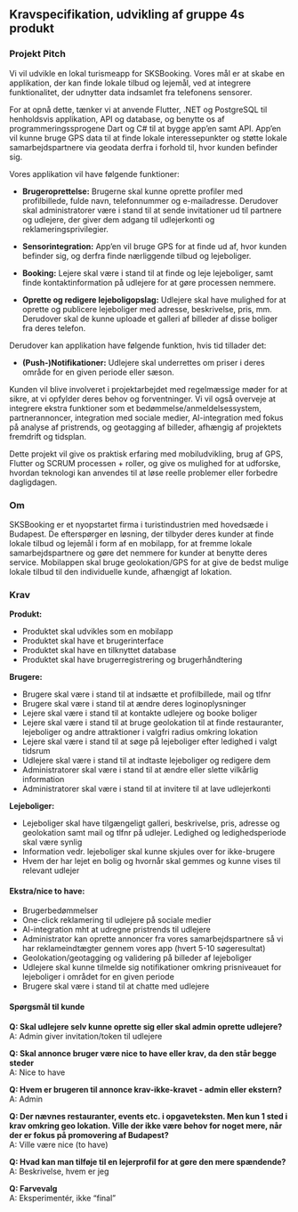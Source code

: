 ## Kravspecifikation, udvikling af gruppe 4s produkt

### Projekt Pitch

Vi vil udvikle en lokal turismeapp for SKSBooking. Vores mål er at skabe en applikation, der kan finde lokale tilbud og lejemål, ved at integrere funktionalitet, der udnytter data indsamlet fra telefonens sensorer.

For at opnå dette, tænker vi at anvende Flutter, .NET og PostgreSQL til henholdsvis applikation, API og database, og benytte os af programmeringssprogene Dart og C\# til at bygge app’en samt API. App’en vil kunne bruge GPS data til at finde lokale interessepunkter og støtte lokale samarbejdspartnere via geodata derfra i forhold til, hvor kunden befinder sig.

Vores applikation vil have følgende funktioner:

* **Brugeroprettelse:** Brugerne skal kunne oprette profiler med profilbillede, fulde navn, telefonnummer og e-mailadresse. Derudover skal administratorer være i stand til at sende invitationer ud til partnere og udlejere, der giver dem adgang til udlejerkonti og reklameringsprivilegier.  
    
* **Sensorintegration:** App’en vil bruge GPS for at finde ud af, hvor kunden befinder sig, og derfra finde nærliggende tilbud og lejeboliger.  
    
* **Booking:** Lejere skal være i stand til at finde og leje lejeboliger, samt finde kontaktinformation på udlejere for at gøre processen nemmere.  
    
* **Oprette og redigere lejeboligopslag:** Udlejere skal have mulighed for at oprette og publicere lejeboliger med adresse, beskrivelse, pris, mm. Derudover skal de kunne uploade et galleri af billeder af disse boliger fra deres telefon.

Derudover kan applikation have følgende funktion, hvis tid tillader det:

* **(Push-)Notifikationer:** Udlejere skal underrettes om priser i deres område for en given periode eller sæson.

Kunden vil blive involveret i projektarbejdet med regelmæssige møder for at sikre, at vi opfylder deres behov og forventninger. Vi vil også overveje at integrere ekstra funktioner som et bedømmelse/anmeldelsessystem, partnerannoncer, integration med sociale medier, AI-integration med fokus på analyse af pristrends, og geotagging af billeder, afhængig af projektets fremdrift og tidsplan.

Dette projekt vil give os praktisk erfaring med mobiludvikling, brug af GPS, Flutter og SCRUM processen \+ roller, og give os mulighed for at udforske, hvordan teknologi kan anvendes til at løse reelle problemer eller forbedre dagligdagen.

### 

### Om

SKSBooking er et nyopstartet firma i turistindustrien med hovedsæde i Budapest. De efterspørger en løsning, der tilbyder deres kunder at finde lokale tilbud og lejemål i form af en mobilapp, for at fremme lokale samarbejdspartnere og gøre det nemmere for kunder at benytte deres service. Mobilappen skal bruge geolokation/GPS for at give de bedst mulige lokale tilbud til den individuelle kunde, afhængigt af lokation.

### Krav

**Produkt:**

* Produktet skal udvikles som en mobilapp  
* Produktet skal have et brugerinterface  
* Produktet skal have en tilknyttet database  
* Produktet skal have brugerregistrering og brugerhåndtering

**Brugere:**

* Brugere skal være i stand til at indsætte et profilbillede, mail og tlfnr  
* Brugere skal være i stand til at ændre deres loginoplysninger  
* Lejere skal være i stand til at kontakte udlejere og booke boliger  
* Lejere skal være i stand til at bruge geolokation til at finde restauranter, lejeboliger og andre attraktioner i valgfri radius omkring lokation  
* Lejere skal være i stand til at søge på lejeboliger efter ledighed i valgt tidsrum  
* Udlejere skal være i stand til at indtaste lejeboliger og redigere dem  
* Administratorer skal være i stand til at ændre eller slette vilkårlig information  
* Administratorer skal være i stand til at invitere til at lave udlejerkonti

**Lejeboliger:**

* Lejeboliger skal have tilgængeligt galleri, beskrivelse, pris, adresse og geolokation samt mail og tlfnr på udlejer. Ledighed og ledighedsperiode skal være synlig  
* Information vedr. lejeboliger skal kunne skjules over for ikke-brugere  
* Hvem der har lejet en bolig og hvornår skal gemmes og kunne vises til relevant udlejer

#### Ekstra/nice to have:

* Brugerbedømmelser  
* One-click reklamering til udlejere på sociale medier  
* AI-integration mht at udregne pristrends til udlejere  
* Administrator kan oprette annoncer fra vores samarbejdspartnere så vi har reklameindtægter gennem vores app (hvert 5-10 søgeresultat)  
* Geolokation/geotagging og validering på billeder af lejeboliger  
* Udlejere skal kunne tilmelde sig notifikationer omkring prisniveauet for lejeboliger i området for en given periode  
* Brugere skal være i stand til at chatte med udlejere

#### 

#### Spørgsmål til kunde

**Q: Skal udlejere selv kunne oprette sig eller skal admin oprette udlejere?**  
A: Admin giver invitation/token til udlejere

**Q: Skal annonce bruger være nice to have eller krav, da den står begge steder**  
A: Nice to have

**Q: Hvem er brugeren til annonce krav-ikke-kravet \- admin eller ekstern?**  
A: Admin

**Q: Der nævnes restauranter, events etc. i opgaveteksten. Men kun 1 sted i krav omkring geo lokation. Ville der ikke være behov for noget mere, når der er fokus på promovering af Budapest?**  
A: Ville være nice (to have)

**Q: Hvad kan man tilføje til en lejerprofil for at gøre den mere spændende?**  
A: Beskrivelse, hvem er jeg

**Q: Farvevalg**  
A: Eksperimentér, ikke “final”